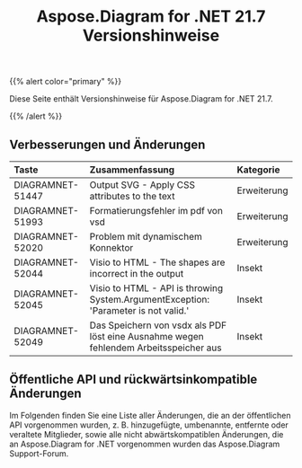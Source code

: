 ﻿---
title: Aspose.Diagram for .NET 21.7 Versionshinweise
type: docs
weight: 6
url: /de/net/aspose-diagram-for-net-21-7-release-notes/
---
{{% alert color="primary" %}} 

Diese Seite enthält Versionshinweise für Aspose.Diagram for .NET 21.7.

{{% /alert %}} 
## **Verbesserungen und Änderungen**

|**Taste**|**Zusammenfassung**|**Kategorie**|
|:- |:- |:- |
|DIAGRAMNET-51447|Output SVG - Apply CSS attributes to the text|Erweiterung|
|DIAGRAMNET-51993|Formatierungsfehler im pdf von vsd|Erweiterung|
|DIAGRAMNET-52020|Problem mit dynamischem Konnektor|Erweiterung|
|DIAGRAMNET-52044|Visio to HTML - The shapes are incorrect in the output|Insekt|
|DIAGRAMNET-52045|Visio to HTML - API is throwing System.ArgumentException: 'Parameter is not valid.'|Insekt|
|DIAGRAMNET-52049|Das Speichern von vsdx als PDF löst eine Ausnahme wegen fehlendem Arbeitsspeicher aus|Insekt|

## **Öffentliche API und rückwärtsinkompatible Änderungen**
Im Folgenden finden Sie eine Liste aller Änderungen, die an der öffentlichen API vorgenommen wurden, z. B. hinzugefügte, umbenannte, entfernte oder veraltete Mitglieder, sowie alle nicht abwärtskompatiblen Änderungen, die an Aspose.Diagram for .NET vorgenommen wurden das Aspose.Diagram Support-Forum.





